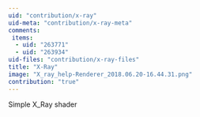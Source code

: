 ```yaml
---
uid: "contribution/x-ray"
uid-meta: "contribution/x-ray-meta"
comments: 
 items: 
  - uid: "263771"
  - uid: "263934"
uid-files: "contribution/x-ray-files"
title: "X-Ray"
image: "X_ray_help-Renderer_2018.06.20-16.44.31.png"
contribution: "true"
---
```


Simple X_Ray shader